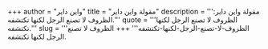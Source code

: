 +++
author = "واين داير"
title = "مقولة واين داير"
description = '''مقولة واين داير: الظروف لا تصنع الرجل لكنها تكتشفه.'''
quote = '''الظروف لا تصنع الرجل لكنها تكتشفه.'''
slug = '''الظروف-لا-تصنع-الرجل-لكنها-تكتشفه'''
+++
الظروف لا تصنع الرجل لكنها تكتشفه.

